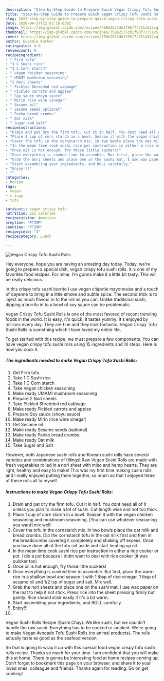 ```yaml
---
description: "Step-by-Step Guide to Prepare Quick Vegan Crispy Tofu Sushi Rolls"
title: "Step-by-Step Guide to Prepare Quick Vegan Crispy Tofu Sushi Rolls"
slug: 1022-step-by-step-guide-to-prepare-quick-vegan-crispy-tofu-sushi-rolls
date: 2020-04-27T22:03:16.638Z
image: https://img-global.cpcdn.com/recipes/759e2537dd1f96f7/751x532cq70/vegan-crispy-tofu-sushi-rolls-recipe-main-photo.jpg
thumbnail: https://img-global.cpcdn.com/recipes/759e2537dd1f96f7/751x532cq70/vegan-crispy-tofu-sushi-rolls-recipe-main-photo.jpg
cover: https://img-global.cpcdn.com/recipes/759e2537dd1f96f7/751x532cq70/vegan-crispy-tofu-sushi-rolls-recipe-main-photo.jpg
author: Eugenia Barker
ratingvalue: 4.9
reviewcount: 9
recipeingredient:
- " Firm tofu"
- "1 C Sushi rice"
- "1 C Corn starch"
- " Vegan chicken seasoning"
- " UMAMI mushroom seasoning"
- "2 Nori sheets"
- " Pickled Shredded red cabbage"
- " Pickled carrots and apples"
- " Soy sauce shoyu sauce"
- " Mirin rice wine vinegar"
- " Sesame oil"
- " Sesame seeds optional"
- " Panko bread crumbs"
- " Oat milk"
- " Sugar and Salt"
recipeinstructions:
- "Drain and pat dry the firm tofu. Cut it in half. You dont need all of it unless you plan to make a lot of sushi. Cut length wise and not too thick."
- "Place 1 cup of corn starch in a bowl. Season it with the vegan chicken seasoning and mushroom seasoning. [You can use whatever seasoning you want] mix well!"
- "Cover the tofu in the cornstarch mix. In two bowls place the oat milk and bread crumbs. Dip the cornstarch tofu in the oat milk first and then in the breadcrumbs covering it completely and shaking off excess. Once you have done all of the tofu set aside and start heating up oil."
- "In the mean time cook sushi rice per instruction in either a rice cooker or pot. I did a pot because I didnt want to deal with rice cooker (it was quicker too)"
- "Once oil is hot enough, fry those little suckers!"
- "Once everything is cooked time to assemble. But first, place the warm rice in a shallow bowl and season it with 1 tbsp of rice vinegar, 1 tbsp of sesame oil and 1/2 tsp of sugar and salt. Mix well."
- "Grab the nori sheets and place one on the sushi mat. I use wax paper on the mat to help it not stick. Press rice into the sheet pressing firmly but gently. Rice should stick easily if it&#39;s a bit warm."
- "Start assembling your ingredients, and ROLL carefully."
- "Enjoy!!!"
- ""
categories:
- Recipe
tags:
- vegan
- crispy
- tofu

katakunci: vegan crispy tofu 
nutrition: 251 calories
recipecuisine: American
preptime: "PT39M"
cooktime: "PT39M"
recipeyield: "3"
recipecategory: Lunch

---
```



![Vegan Crispy Tofu Sushi Rolls](https://img-global.cpcdn.com/recipes/759e2537dd1f96f7/751x532cq70/vegan-crispy-tofu-sushi-rolls-recipe-main-photo.jpg)

Hey everyone, hope you are having an amazing day today. Today, we're going to prepare a special dish, vegan crispy tofu sushi rolls. It is one of my favorites food recipes. For mine, I'm gonna make it a little bit tasty. This will be really delicious.

In this crispy tofu sushi burrito I use vegan chipotle mayonnaise and a touch of cayenne to bring in a little smoke and subtle spice. The second trick is to inject as much flavour in to the roll as you can. Unlike traditional sushi, dipping a burrito in to a bowl of soy sauce can be problematic.

Vegan Crispy Tofu Sushi Rolls is one of the most favored of recent trending foods in the world. It is easy, it's quick, it tastes yummy. It's enjoyed by millions every day. They are fine and they look fantastic. Vegan Crispy Tofu Sushi Rolls is something which I have loved my entire life.


To get started with this recipe, we must prepare a few components. You can have vegan crispy tofu sushi rolls using 15 ingredients and 10 steps. Here is how you cook it.

<!--inarticleads1-->

##### The ingredients needed to make Vegan Crispy Tofu Sushi Rolls:

1. Get  Firm tofu
1. Take 1 C Sushi rice
1. Take 1 C Corn starch
1. Take  Vegan chicken seasoning
1. Make ready  UMAMI mushroom seasoning
1. Prepare 2 Nori sheets
1. Take  Pickled Shredded red cabbage
1. Make ready  Pickled carrots and apples
1. Prepare  Soy sauce (shoyu sauce)
1. Make ready  Mirin (rice wine vinegar)
1. Get  Sesame oil
1. Make ready  Sesame seeds (optional)
1. Make ready  Panko bread crumbs
1. Make ready  Oat milk
1. Take  Sugar and Salt


However, both Japanese sushi rolls and Korean sushi rolls have several varieties and combinations of fillings! Raw Vegan Sushi Rolls are made with fresh vegetables rolled in a nori sheet with miso and hemp hearts. They are light, healthy and easy to make! This was my first time making sushi rolls and I really enjoyed putting them together, so much so that I enjoyed three of these rolls all to myself. 

<!--inarticleads2-->

##### Instructions to make Vegan Crispy Tofu Sushi Rolls:

1. Drain and pat dry the firm tofu. Cut it in half. You dont need all of it unless you plan to make a lot of sushi. Cut length wise and not too thick.
1. Place 1 cup of corn starch in a bowl. Season it with the vegan chicken seasoning and mushroom seasoning. [You can use whatever seasoning you want] mix well!
1. Cover the tofu in the cornstarch mix. In two bowls place the oat milk and bread crumbs. Dip the cornstarch tofu in the oat milk first and then in the breadcrumbs covering it completely and shaking off excess. Once you have done all of the tofu set aside and start heating up oil.
1. In the mean time cook sushi rice per instruction in either a rice cooker or pot. I did a pot because I didnt want to deal with rice cooker (it was quicker too)
1. Once oil is hot enough, fry those little suckers!
1. Once everything is cooked time to assemble. But first, place the warm rice in a shallow bowl and season it with 1 tbsp of rice vinegar, 1 tbsp of sesame oil and 1/2 tsp of sugar and salt. Mix well.
1. Grab the nori sheets and place one on the sushi mat. I use wax paper on the mat to help it not stick. Press rice into the sheet pressing firmly but gently. Rice should stick easily if it&#39;s a bit warm.
1. Start assembling your ingredients, and ROLL carefully.
1. Enjoy!!!
1. 


Vegan Sushi Rolls Recipe (Sushi Chay). We like sushi, but we couldn&#39;t handle the raw sushi. Everything has to be cooked or smoked. We&#39;re going to make Vegan Avocado Tofu Sushi Rolls (no animal products). The rolls actually taste as good as the seafood version. 

So that is going to wrap it up with this special food vegan crispy tofu sushi rolls recipe. Thanks so much for your time. I am confident that you will make this at home. There is gonna be interesting food at home recipes coming up. Don't forget to bookmark this page on your browser, and share it to your loved ones, colleague and friends. Thanks again for reading. Go on get cooking!
